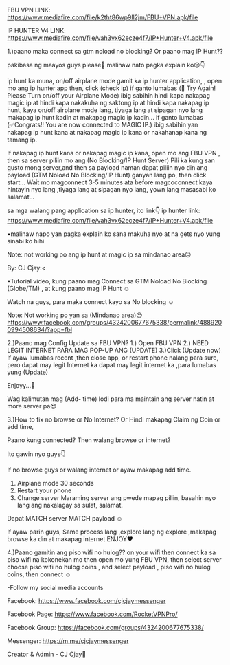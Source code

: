 FBU VPN LINK: https://www.mediafire.com/file/k2tht86wp9ll2jm/FBU+VPN.apk/file

IP HUNTER V4 LINK: https://www.mediafire.com/file/vah3vx62ecze4f7/IP+Hunter+V4.apk/file

1.)paano maka connect sa gtm noload no blocking? Or paano mag IP Hunt??

pakibasa ng maayos guys please🙏 malinaw nato pagka explain ko😔👇

ip hunt ka muna, on/off airplane mode
gamit ka ip hunter application, , open mo ang ip hunter app then, click (check ip) if ganto lumabas (🚫 Try Again! Please Turn on/off your Airplane Mode) ibig sabihin hindi kapa nakapag magic ip at hindi kapa nakakuha ng saktong ip at hindi kapa nakapag ip hunt, kaya on/off airplane mode lang, tiyaga lang at sipagan nyo lang makapag ip hunt kadin at makapag magic ip kadin...
if ganto lumabas (✅Congrats!! You are now connected to MAGIC IP.) ibig sabihin yan nakapag ip hunt kana at nakapag magic ip kana or nakahanap kana ng tamang ip.

If nakapag ip hunt kana or nakapag magic ip kana, open mo ang FBU VPN , then sa server piliin mo ang (No Blocking/IP Hunt Server) Pili ka kung san gusto mong server,and then sa payload naman dapat piliin nyo din ang payload (GTM Noload No Blocking/IP Hunt) ganyan lang po, then click start...
Wait mo magconnect 3-5 minutes ata before magcoconnect kaya hintayin nyo lang ,tiyaga lang at sipagan nyo lang, yown lang masasabi ko salamat...

sa mga walang pang application sa ip hunter, ito link👇
ip hunter link: https://www.mediafire.com/file/vah3vx62ecze4f7/IP+Hunter+V4.apk/file


•malinaw napo yan pagka explain ko sana makuha nyo at na gets nyo yung sinabi ko hihi


Note: not working po ang ip hunt at magic ip sa mindanao area😔 

By: CJ Cjay:<

•Tutorial video, kung paano mag Connect sa GTM Noload No Blocking (Globe/TM) , at kung paano mag IP Hunt ☺️

Watch na guys, para maka connect kayo sa No blocking ☺️


Note: Not working po yan sa (Mindanao area)😔
https://www.facebook.com/groups/4324200677675338/permalink/4889200994508634/?app=fbl


2.)Paano mag Config Update sa FBU VPN?
1.) Open FBU VPN
2.) NEED LEGIT INTERNET PARA MAG POP-UP ANG (UPDATE)
3.)Click (Update now)
If ayaw lumabas recent ,then close app, or restart phone nalang para sure, pero dapat may legit Internet ka dapat may legit internet ka ,para lumabas yung (Update)

Enjoyy...💚

Wag kalimutan mag (Add- time) lodi para ma maintain ang server natin at more server pa😍


3.)How to fix no browse or No Internet? Or Hindi makapag Claim ng Coin or add time,

Paano kung connected? Then walang browse or internet?

Ito gawin nyo guys👇

If no browse guys or walang internet or ayaw makapag add time.

1. Airplane mode 30 seconds
2. Restart your phone
3. Change server
Maraming server ang pwede mapag piliin, basahin nyo lang ang nakalagay sa sulat, salamat.

Dapat MATCH server MATCH payload ☺️

If ayaw parin guys, Same process lang ,explore lang ng explore ,makapag browse ka din at makapag internet ENJOY♥️

4.)Paano gamitin ang piso wifi no hulog??
on your wifi then connect ka sa piso wifi na kokonekan mo then open mo yung FBU VPN, then select server choose piso wifi no hulog coins , and select payload , piso wifi no hulog coins, then   connect ☺️

-Follow my social media accounts

Facebook: https://www.facebook.com/cjcjaymessenger

Facebook Page:
https://www.facebook.com/RocketVPNPro/

Facebook Group: https://facebook.com/groups/4324200677675338/

Messenger: https://m.me/cjcjaymessenger


Creator & Admin - CJ Cjay💚
